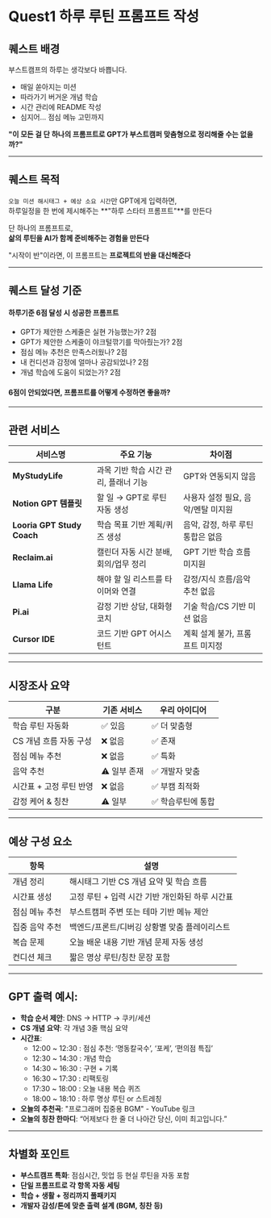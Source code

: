 # Quest1 하루 루틴 프롬프트 작성

##  퀘스트 배경

부스트캠프의 하루는 생각보다 바쁩니다.  
- 매일 쏟아지는 미션   
- 따라가기 버거운 개념 학습
- 시간 관리에 README 작성
- 심지어… 점심 메뉴 고민까지
 

**"이 모든 걸 단 하나의 프롬프트로 GPT가 부스트캠퍼 맞춤형으로 정리해줄 수는 없을까?"**

---

##  퀘스트 목적

`오늘 미션 해시태그 + 예상 소요 시간`만 GPT에게 입력하면,  
하루일정을 한 번에 제시해주는 **"하루 스타터 프롬프트"**를 만든다

단 하나의 프롬프트로,  
**삶의 루틴을 AI가 함께 준비해주는 경험을 만든다**

"시작이 반"이라면, 이 프롬프트는 **프로젝트의 반을 대신해준다**

---


##  퀘스트 달성 기준

#### 하루기준 6점 달성 시 성공한 프롬프트

- GPT가 제안한 스케줄은 실현 가능했는가?  2점
- GPT가 제안한 스케줄이 야크털깎기를 막아줬는가? 2점
- 점심 메뉴 추천은 만족스러웠나?  2점
- 내 컨디션과 감정에 얼마나 공감되었나?  2점
- 개념 학습에 도움이 되었는가?   2점

#### 6점이 안되었다면, 프롬프트를 어떻게 수정하면 좋을까?
---

## 관련 서비스

| 서비스명 | 주요 기능 | 차이점 |
|----------|-----------|--------|
| **MyStudyLife** | 과목 기반 학습 시간 관리, 플래너 기능 | GPT와 연동되지 않음 |
| **Notion GPT 템플릿** | 할 일 → GPT로 루틴 자동 생성 | 사용자 설정 필요, 음악/멘탈 미지원 |
| **Looria GPT Study Coach** | 학습 목표 기반 계획/퀴즈 생성 | 음악, 감정, 하루 루틴 통합은 없음 |
| **Reclaim.ai** | 캘린더 자동 시간 분배, 회의/업무 정리 | GPT 기반 학습 흐름 미지원 |
| **Llama Life** | 해야 할 일 리스트를 타이머와 연결 | 감정/지식 흐름/음악 추천 없음 |
| **Pi.ai** | 감정 기반 상담, 대화형 코치 | 기술 학습/CS 기반 미션 없음 |
| **Cursor IDE** | 코드 기반 GPT 어시스턴트 | 계획 설계 불가, 프롬프트 미지정 |

---

##  시장조사 요약

| 구분 | 기존 서비스 | 우리 아이디어 |
|------|--------------|----------------|
| 학습 루틴 자동화 | ✅ 있음 | ✅ 더 맞춤형 |
| CS 개념 흐름 자동 구성 | ❌ 없음 | ✅ 존재 |
| 점심 메뉴 추천 | ❌ 없음 | ✅ 특화 |
| 음악 추천 | ⚠️ 일부 존재 | ✅ 개발자 맞춤 |
| 시간표 + 고정 루틴 반영 | ❌ 없음 | ✅ 부캠 최적화 |
| 감정 케어 & 칭찬 | ⚠️ 일부  | ✅ 학습루틴에 통합 |

---

##  예상 구성 요소

| 항목 | 설명 |
|------|------|
|  개념 정리 | 해시태그 기반 CS 개념 요약 및 학습 흐름 |
| 시간표 생성 | 고정 루틴 + 입력 시간 기반 개인화된 하루 시간표 |
| 점심 메뉴 추천 | 부스트캠퍼 주변 또는 테마 기반 메뉴 제안 |
| 집중 음악 추천 | 백엔드/프론트/디버깅 상황별 맞춤 플레이리스트 |
| 복습 문제 | 오늘 배운 내용 기반 개념 문제 자동 생성 |
| 컨디션 체크 | 짧은 명상 루틴/칭찬 문장 포함 |

---


## GPT 출력 예시:
- **학습 순서 제안**: DNS → HTTP → 쿠키/세션  
- **CS 개념 요약**: 각 개념 3줄 핵심 요약  
- **시간표**:
  - 12:00 ~ 12:30 : 점심 추천: ‘명동칼국수’, ‘포케’, ‘편의점 특집’  
  - 12:30 ~ 14:30 : 개념 학습
  - 14:30 ~ 16:30 : 구현 + 기록
  - 16:30 ~ 17:30 : 리팩토링
  - 17:30 ~ 18:00 : 오늘 내용 복습 퀴즈
  - 18:00 ~ 18:10 : 하루 명상 루틴 or 스트레칭
- **오늘의 추천곡**: "프로그래머 집중용 BGM" - YouTube 링크  
- **오늘의 칭찬 한마디**: “어제보다 한 줄 더 나아간 당신, 이미 최고입니다.”  

---



##  차별화 포인트

- **부스트캠프 특화**: 점심시간, 밋업 등 현실 루틴을 자동 포함
- **단일 프롬프트로 각 항목 자동 세팅**
- **학습 + 생활 + 정리까지 풀패키지**
- **개발자 감성/톤에 맞춘 출력 설계 (BGM, 칭찬 등)**






